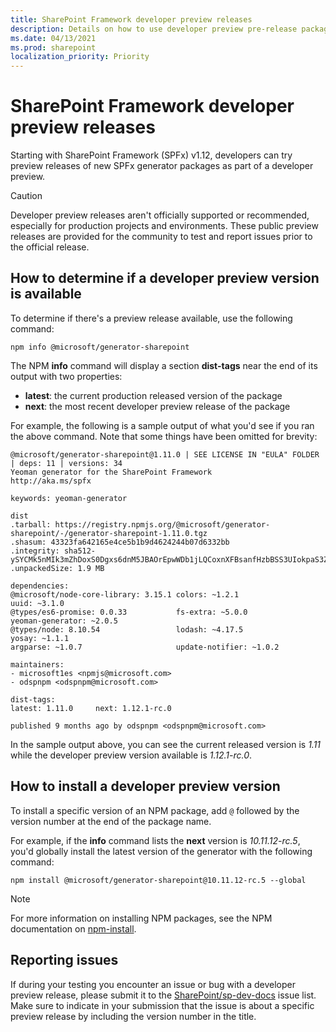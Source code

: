 ```yaml
---
title: SharePoint Framework developer preview releases
description: Details on how to use developer preview pre-release packages with SharePoint Framework.
ms.date: 04/13/2021
ms.prod: sharepoint
localization_priority: Priority
---
```

# SharePoint Framework developer preview releases

Starting with SharePoint Framework (SPFx) v1.12, developers can try preview releases of new SPFx generator packages as part of a developer preview.

> [!CAUTION]
> Developer preview releases aren't officially supported or recommended, especially for production projects and environments. These public preview releases are provided for the community to test and report issues prior to the official release.

## How to determine if a developer preview version is available

To determine if there's a preview release available, use the following command:

```console
npm info @microsoft/generator-sharepoint
```

The NPM **info** command will display a section **dist-tags** near the end of its output with two properties:

- **latest**: the current production released version of the package
- **next**: the most recent developer preview release of the package

For example, the following is a sample output of what you'd see if you ran the above command. Note that some things have been omitted for brevity:

```text
@microsoft/generator-sharepoint@1.11.0 | SEE LICENSE IN "EULA" FOLDER | deps: 11 | versions: 34
Yeoman generator for the SharePoint Framework
http://aka.ms/spfx

keywords: yeoman-generator

dist
.tarball: https://registry.npmjs.org/@microsoft/generator-sharepoint/-/generator-sharepoint-1.11.0.tgz
.shasum: 43323fa642165e4ce5b1b9d4624244b07d6332bb
.integrity: sha512-ySYCMk5nMIk3mZhDoxS0Dgxs6dnM5JBAOrEpwWDb1jLQCoxnXFBsanfHzbBSS3UIokpaS3ZNrocr22d2RIdQww==
.unpackedSize: 1.9 MB

dependencies:
@microsoft/node-core-library: 3.15.1 colors: ~1.2.1                       uuid: ~3.1.0
@types/es6-promise: 0.0.33           fs-extra: ~5.0.0                     yeoman-generator: ~2.0.5
@types/node: 8.10.54                 lodash: ~4.17.5                      yosay: ~1.1.1
argparse: ~1.0.7                     update-notifier: ~1.0.2

maintainers:
- microsoft1es <npmjs@microsoft.com>
- odspnpm <odspnpm@microsoft.com>

dist-tags:
latest: 1.11.0     next: 1.12.1-rc.0

published 9 months ago by odspnpm <odspnpm@microsoft.com>
```

In the sample output above, you can see the current released version is *1.11* while the developer preview version available is *1.12.1-rc.0*.

## How to install a developer preview version

To install a specific version of an NPM package, add `@` followed by the version number at the end of the package name.

For example, if the **info** command lists the **next** version is *10.11.12-rc.5*, you'd globally install the latest version of the generator with the following command:

```console
npm install @microsoft/generator-sharepoint@10.11.12-rc.5 --global
```

> [!NOTE]
> For more information on installing NPM packages, see the NPM documentation on [npm-install](https://docs.npmjs.com/cli/v7/commands/npm-install).

## Reporting issues

If during your testing you encounter an issue or bug with a developer preview release, please submit it to the [SharePoint/sp-dev-docs](https://aka.ms/spdev-issues) issue list. Make sure to indicate in your submission that the issue is about a specific preview release by including the version number in the title.

